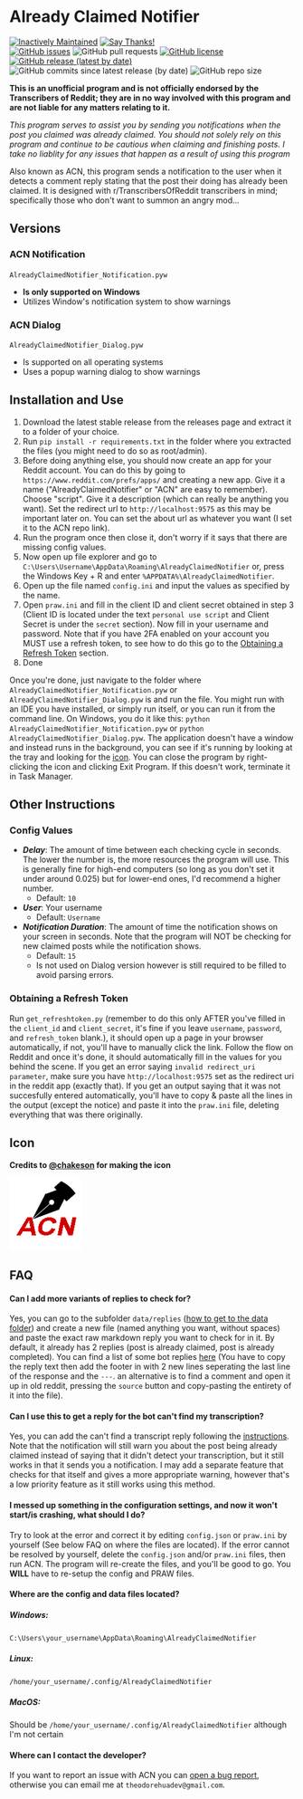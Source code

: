 # Already Claimed Notifier

[![Inactively Maintained](https://img.shields.io/badge/Maintenance%20Level-Inactively%20Maintained-yellow.svg)](https://github.com/TheodoreHua/MaintenanceLevels#inactively-maintained)
[![Say Thanks!](https://img.shields.io/badge/Say%20Thanks-!-1EAEDB.svg)](https://saythanks.io/to/theodorehuadev@gmail.com)  
[![GitHub issues](https://img.shields.io/github/issues/TheodoreHua/AlreadyClaimedNotifier)](https://github.com/TheodoreHua/AlreadyClaimedNotifier/issues)
![GitHub pull requests](https://img.shields.io/github/issues-pr/TheodoreHua/AlreadyClaimedNotifier)
[![GitHub license](https://img.shields.io/github/license/TheodoreHua/AlreadyClaimedNotifier)](https://github.com/TheodoreHua/AlreadyClaimedNotifier/blob/master/LICENSE)
[![GitHub release (latest by date)](https://img.shields.io/github/v/release/TheodoreHua/AlreadyClaimedNotifier)](https://github.com/TheodoreHua/AlreadyClaimedNotifier/releases/latest)
![GitHub commits since latest release (by date)](https://img.shields.io/github/commits-since/TheodoreHua/AlreadyClaimedNotifier/latest)
![GitHub repo size](https://img.shields.io/github/repo-size/TheodoreHua/AlreadyClaimedNotifier)

**This is an unofficial program and is not officially endorsed by the Transcribers of Reddit; they are in no way
involved with this program and are not liable for any matters relating to it.**

*This program serves to assist you by sending you notifications when the post you claimed was already claimed. You
should not solely rely on this program and continue to be cautious when claiming and finishing posts. I take no liablity
for any issues that happen as a result of using this program*

Also known as ACN, this program sends a notification to the user when it detects a comment reply stating that the post
their doing has already been claimed. It is designed with r/TranscribersOfReddit transcribers in mind; specifically
those who don't want to summon an angry mod...

## Versions
### ACN Notification
`AlreadyClaimedNotifier_Notification.pyw`

- **Is only supported on Windows**
- Utilizes Window's notification system to show warnings

### ACN Dialog
`AlreadyClaimedNotifier_Dialog.pyw`

- Is supported on all operating systems
- Uses a popup warning dialog to show warnings

## Installation and Use

1. Download the latest stable release from the releases page and extract it to a folder of your choice.
2. Run `pip install -r requirements.txt` in the folder where you extracted the files (you might need to do so as
   root/admin).
3. Before doing anything else, you should now create an app for your Reddit account. You can do this by going to
   `https://www.reddit.com/prefs/apps/` and creating a new app. Give it a name ("AlreadyClaimedNotifier" or "ACN" are
   easy to remember). Choose "script". Give it a description (which can really be anything you want). Set the redirect
   url to `http://localhost:9575` as this may be important later on. You can set the about url as whatever you want (I
   set it to the ACN repo link).
4. Run the program once then close it, don't worry if it says that there are missing config values.
5. Now open up file explorer and go to `C:\Users\Username\AppData\Roaming\AlreadyClaimedNotifier` or, press the Windows 
   Key + R and enter `%APPDATA%\AlreadyClaimedNotifier`.
6. Open up the file named `config.ini` and input the values as specified by the name.
7. Open `praw.ini` and fill in the client ID and client secret obtained in step 3 (Client ID is located under the text 
   `personal use script` and Client Secret is under the `secret` section). Now fill in your username and password. 
   Note that if you have 2FA enabled on your account you MUST use a refresh token, to see how to do this go to the 
   [Obtaining a Refresh Token](#obtaining-a-refresh-token) section.
8. Done

Once you're done, just navigate to the folder where `AlreadyClaimedNotifier_Notification.pyw` or 
`AlreadyClaimedNotifier_Dialog.pyw` is and run the file. You might run with an IDE you have installed, or simply run 
itself, or you can run it from the command line. On Windows, you do it like this: 
`python AlreadyClaimedNotifier_Notification.pyw` or `python AlreadyClaimedNotifier_Dialog.pyw`. The application doesn't 
have a window and instead runs in the background, you can see if it's running by looking at the tray and looking for the
[icon](#icon). You can close the program by right-clicking the icon and clicking Exit Program. If this 
doesn't work, terminate it in Task Manager.

## Other Instructions

### Config Values
- ***Delay***: The amount of time between each checking cycle in seconds. The lower the number is, the more resources 
  the program will use. This is generally fine for high-end computers (so long as you don't set it under around 0.025)
  but for lower-end ones, I'd recommend a higher number.
  - Default: `10`
- ***User***: Your username
  - Default: `Username`
- ***Notification Duration***: The amount of time the notification shows on your screen in seconds. Note that the 
  program will NOT be checking for new claimed posts while the notification shows.
  - Default: `15`
  - Is not used on Dialog version however is still required to be filled to avoid parsing errors.

### Obtaining a Refresh Token
Run `get_refreshtoken.py` (remember to do this only AFTER you've filled in the `client_id` and `client_secret`, it's 
fine if you leave `username`, `password`, and `refresh_token` blank.), it should open up a page in your browser 
automatically, if not, you'll have to manually click the link. Follow the flow on Reddit and once it's done, it should 
automatically fill in the values for you behind the scene. If you get an error saying `invalid redirect_uri parameter`,
make sure you have `http://localhost:9575` set as the redirect uri in the reddit app (exactly that). If you get an 
output saying that it was not succesfully entered automatically, you'll have to copy & paste all the lines in the 
output (except the notice) and paste it into the `praw.ini` file, deleting everything that was there originally.

## Icon

**Credits to [@chakeson](https://github.com/chakeson) for making the icon**

![Program Icon](icon.png)

## FAQ

#### Can I add more variants of replies to check for?
Yes, you can go to the subfolder `data/replies` 
([how to get to the data folder](#where-are-the-config-and-data-files-located)) and create a new file (named anything 
you want, without spaces) and paste the exact raw markdown reply you want to check for in it. By default, it already 
has 2 replies (post is already claimed, post is already completed). You can find a list of some bot replies 
[here](https://github.com/GrafeasGroup/tor/blob/main/tor/strings/en_US.yml) (You have to copy the reply text 
then add the footer in with 2 new lines seperating the last line of the response and the `---`. an alternative is to 
find a comment and open it up in old reddit, pressing the `source` button and copy-pasting the entirety of it into 
the file).

#### Can I use this to get a reply for the bot can't find my transcription?
Yes, you can add the can't find a transcript reply following the 
[instructions](#can-i-add-more-variants-of-replies-to-check-for). Note that the notification will still warn you about the 
post being already claimed instead of saying that it didn't detect your transcription, but it still works in that it 
sends you a notification. I may add a separate feature that checks for that itself and gives a more appropriate warning,
however that's a low priority feature as it still works using this method.

#### I messed up something in the configuration settings, and now it won't start/is crashing, what should I do?

Try to look at the error and correct it by editing `config.json` or `praw.ini` by yourself (See below FAQ on where the
files are located). If the error cannot be resolved by yourself, delete the `config.json` and/or `praw.ini` files, then
run ACN. The program will re-create the files, and you'll be good to go. You **WILL** have to re-setup the config and 
PRAW files.

#### Where are the config and data files located?

##### Windows:

`C:\Users\your_username\AppData\Roaming\AlreadyClaimedNotifier`

##### Linux:

`/home/your_username/.config/AlreadyClaimedNotifier`

##### MacOS:

Should be `/home/your_username/.config/AlreadyClaimedNotifier` although I'm not certain

#### Where can I contact the developer?

If you want to report an issue with ACN you can
[open a bug report](https://github.com/TheodoreHua/AlreadyClaimedNotifier/issues/new), otherwise you can email me
at `theodorehuadev@gmail.com`.
